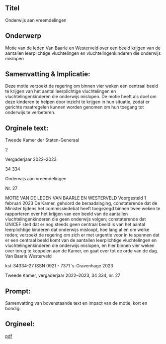 ## Titel
Onderwijs aan vreemdelingen
## Onderwerp
Motie van de leden Van Baarle en Westerveld over een beeld krijgen van de aantallen leerplichtige vluchtelingen en vluchtelingenkinderen die onderwijs mislopen
## Samenvatting & Implicatie:

Deze motie verzoekt de regering om binnen vier weken een centraal beeld te krijgen van het aantal leerplichtige vluchtelingen en vluchtelingenkinderen die onderwijs mislopen. De motie heeft als doel om deze kinderen te helpen door inzicht te krijgen in hun situatie, zodat er gerichte maatregelen kunnen worden genomen om hun toegang tot onderwijs te verbeteren.
## Orginele text:


Tweede Kamer der Staten-Generaal

2

Vergaderjaar 2022–2023

34 334

Onderwijs aan vreemdelingen

Nr. 27

MOTIE VAN DE LEDEN VAN BAARLE EN WESTERVELD
Voorgesteld 1 februari 2023
De Kamer,
gehoord de beraadslaging,
constaterende dat de Minister tijdens het commissiedebat heeft
toegezegd binnen twee weken te rapporteren over het krijgen van een
beeld van de aantallen vluchtelingenkinderen die geen onderwijs volgen;
constaterende dat UNICEF stelt dat er nog steeds geen centraal beeld is
van het aantal leerplichtige kinderen dat onderwijs misloopt, hoe lang al
en om welke reden;
verzoekt de regering om zich er met urgentie voor in te spannen dat er
een centraal beeld komt van de aantallen leerplichtige vluchtelingen en
vluchtelingenkinderen die onderwijs mislopen, en hier binnen vier weken
over terug te koppelen aan de Kamer,
en gaat over tot de orde van de dag.
Van Baarle
Westerveld

kst-34334-27
ISSN 0921 - 7371
’s-Gravenhage 2023

Tweede Kamer, vergaderjaar 2022–2023, 34 334, nr. 27


## Prompt:
Samenvatting van bovenstaande text en impact van de motie, kort en bondig:

## Orgineel:
[pdf](https://gegevensmagazijn.tweedekamer.nl/OData/v4/2.0/Document(a58e0d36-f49d-46b3-9dbe-1ccd756946c9)/resource)
